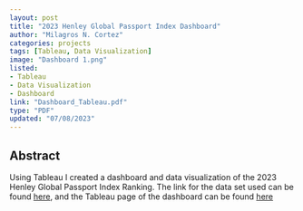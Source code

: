 ```yaml
---
layout: post
title: "2023 Henley Global Passport Index Dashboard"
author: "Milagros N. Cortez"
categories: projects
tags: [Tableau, Data Visualization]
image: "Dashboard 1.png"
listed:
- Tableau
- Data Visualization
- Dashboard
link: "Dashboard_Tableau.pdf"
type: "PDF"
updated: "07/08/2023"
---
```

## Abstract

Using Tableau I created a dashboard and data visualization of the 2023 Henley Global Passport Index Ranking. The link for the data set used can be found [here](http://henleyglobal.com/passport-index/ranking), and the Tableau page of the dashboard can be found [here](https://public.tableau.com/views/graph1_16878963874450/Dashboard2?:language=en-US&:display_count=n&:origin=viz_share_link)
